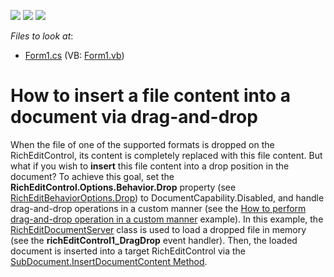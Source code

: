 <!-- default badges list -->
![](https://img.shields.io/endpoint?url=https://codecentral.devexpress.com/api/v1/VersionRange/128610707/13.1.6%2B)
[![](https://img.shields.io/badge/Open_in_DevExpress_Support_Center-FF7200?style=flat-square&logo=DevExpress&logoColor=white)](https://supportcenter.devexpress.com/ticket/details/E3489)
[![](https://img.shields.io/badge/📖_How_to_use_DevExpress_Examples-e9f6fc?style=flat-square)](https://docs.devexpress.com/GeneralInformation/403183)
<!-- default badges end -->
<!-- default file list -->
*Files to look at*:

* [Form1.cs](./CS/Form1.cs) (VB: [Form1.vb](./VB/Form1.vb))
<!-- default file list end -->
# How to insert a file content into a document via drag-and-drop


<p>When the file of one of the supported formats is dropped on the RichEditControl, its content is completely replaced with this file content. But what if you wish to <strong>insert</strong> this file content into a drop position in the document? To achieve this goal, set the <strong>RichEditControl.Options.Behavior.Drop</strong> property (see <a href="https://docs.devexpress.com/OfficeFileAPI/DevExpress.XtraRichEdit.RichEditBehaviorOptions.Drop"><u>RichEditBehaviorOptions.Drop</u></a>) to DocumentCapability.Disabled, and handle drag-and-drop operations in a custom manner (see the <a href="https://supportcenter.devexpress.com/ticket/details/e2943/how-to-perform-drag-and-drop-operation-in-a-custom-manner">How to perform drag-and-drop operation in a custom manner</a> example). 
  In this example, the <a href="https://docs.devexpress.com/OfficeFileAPI/DevExpress.XtraRichEdit.RichEditDocumentServer"><u>RichEditDocumentServer</u></a> class is used to load a dropped file in memory (see the <strong>richEditControl1_DragDrop</strong> event handler). Then, the loaded document is inserted into a target RichEditControl via the <a href="https://docs.devexpress.com/OfficeFileAPI/devexpress.xtrarichedit.api.native.subdocument.insertdocumentcontent.overloads"><u>SubDocument.InsertDocumentContent Method</u></a>.</p>

<br/>


